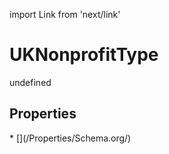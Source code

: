 import Link from 'next/link'
# UKNonprofitType

undefined

## Properties

<Grid>
* [](/Properties/Schema.org/)

</Grid>

